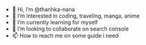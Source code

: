 - 👋 Hi, I’m @thanhka-nana
- 👀 I’m interested in coding, traveling, manga, anime
- 🌱 I’m currently learning for myself
- 💞️ I’m looking to collaborate on search console
- 📫 How to reach me on some guide i need

<!---
thanhka-nana/thanhka-nana is a ✨ special ✨ repository because its `README.md` (this file) appears on your GitHub profile.
You can click the Preview link to take a look at your changes.
--->
